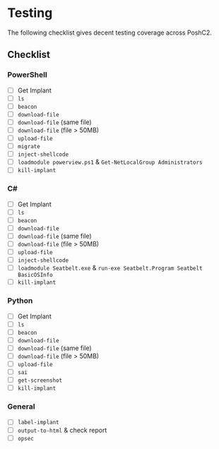 # Testing

The following checklist gives decent testing coverage across PoshC2.

## Checklist

### PowerShell

- [ ] Get Implant
- [ ] `ls`
- [ ] `beacon`
- [ ] `download-file`
- [ ] `download-file` (same file)
- [ ] `download-file` (file > 50MB)
- [ ] `upload-file`
- [ ] `migrate`
- [ ] `inject-shellcode`
- [ ] `loadmodule powerview.ps1` & `Get-NetLocalGroup Administrators`
- [ ] `kill-implant`

### C#

- [ ] Get Implant
- [ ] `ls`
- [ ] `beacon`
- [ ] `download-file`
- [ ] `download-file` (same file)
- [ ] `download-file` (file > 50MB)
- [ ] `upload-file`
- [ ] `inject-shellcode`
- [ ] `loadmodule Seatbelt.exe` & `run-exe Seatbelt.Program Seatbelt BasicOSInfo`
- [ ] `kill-implant`

### Python

- [ ] Get Implant
- [ ] `ls`
- [ ] `beacon`
- [ ] `download-file`
- [ ] `download-file` (same file)
- [ ] `download-file` (file > 50MB)
- [ ] `upload-file`
- [ ] `sai`
- [ ] `get-screenshot`
- [ ] `kill-implant`

### General

- [ ] `label-implant`
- [ ] `output-to-html` & check report
- [ ] `opsec`
